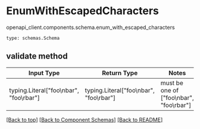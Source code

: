 # EnumWithEscapedCharacters
openapi_client.components.schema.enum_with_escaped_characters
```
type: schemas.Schema
```

## validate method
Input Type | Return Type | Notes
------------ | ------------- | -------------
typing.Literal["foo\nbar", "foo\rbar"] | typing.Literal["foo\nbar", "foo\rbar"] | must be one of ["foo\nbar", "foo\rbar"]

[[Back to top]](#top) [[Back to Component Schemas]](../../../README.md#Component-Schemas) [[Back to README]](../../../README.md)
